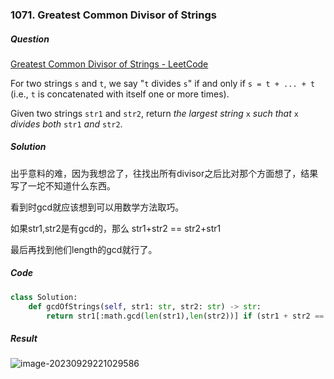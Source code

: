 ### 1071. Greatest Common Divisor of Strings

##### Question

[Greatest Common Divisor of Strings - LeetCode](https://leetcode.com/problems/greatest-common-divisor-of-strings/description/)

For two strings `s` and `t`, we say "`t` divides `s`" if and only if `s = t + ... + t` (i.e., `t` is concatenated with itself one or more times).

Given two strings `str1` and `str2`, return *the largest string* `x` *such that* `x` *divides both* `str1` *and* `str2`.



##### Solution

出乎意料的难，因为我想岔了，往找出所有divisor之后比对那个方面想了，结果写了一坨不知道什么东西。

看到时gcd就应该想到可以用数学方法取巧。

如果str1,str2是有gcd的，那么 str1+str2 == str2+str1

最后再找到他们length的gcd就行了。



##### Code

```python
class Solution:
    def gcdOfStrings(self, str1: str, str2: str) -> str:
        return str1[:math.gcd(len(str1),len(str2))] if (str1 + str2 == str2 + str1) else ""
```



##### Result

![image-20230929221029586](D:\CS\Algorithm\Algorithm-Notes\Pictures\image-20230929221029586.png)